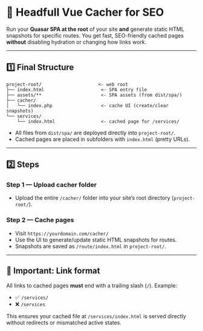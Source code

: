 

# 🚀 Headfull Vue Cacher for SEO

Run your **Quasar SPA at the root** of your site **and** generate static HTML snapshots for specific routes.
You get fast, SEO-friendly cached pages **without** disabling hydration or changing how links work.

---

## 1️⃣ Final Structure

```
project-root/                     <- web root
├── index.html                     <- SPA entry file
├── assets/**                      <- SPA assets (from dist/spa/)
├── cacher/
│   └── index.php                  <- cache UI (create/clear snapshots)
└── services/
    └── index.html                 <- cached page for /services/
```

* All files from `dist/spa/` are deployed directly into `project-root/`.
* Cached pages are placed in subfolders with `index.html` (pretty URLs).

---

## 2️⃣ Steps

### Step 1 — Upload cacher folder

* Upload the entire `/cacher/` folder into your site’s root directory (`project-root/`).

### Step 2 — Cache pages

* Visit `https://yourdomain.com/cacher/`
* Use the UI to generate/update static HTML snapshots for routes.
* Snapshots are saved as `/route/index.html` in `project-root/`.

---

## 📌 Important: Link format

All links to cached pages **must** end with a trailing slash (`/`).
Example:

* ✅ `/services/`
* ❌ `/services`

This ensures your cached file at `/services/index.html` is served directly without redirects or mismatched active states.
